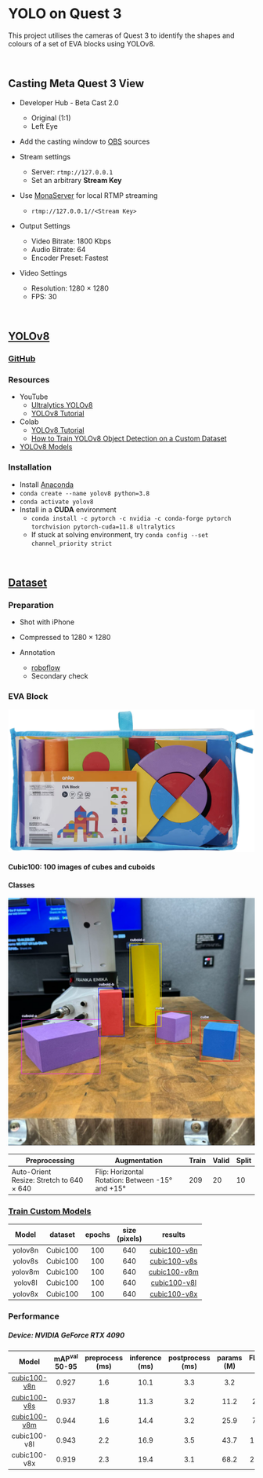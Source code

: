 # YOLO on Quest 3

This project utilises the cameras of Quest 3 to identify the shapes and colours of a set of EVA blocks using YOLOv8.

<br>

## **Casting Meta Quest 3 View**

- Developer Hub - Beta Cast 2.0
  - Original (1:1)
  - Left Eye

- Add the casting window to [OBS](https://obsproject.com/) sources
- Stream settings
  - Server: `rtmp://127.0.0.1`
  - Set an arbitrary **Stream Key**
- Use [MonaServer](https://www.monaserver.ovh/) for local RTMP streaming
  - `rtmp://127.0.0.1//<Stream Key>`
- Output Settings
  - Video Bitrate: 1800 Kbps
  - Audio Bitrate: 64
  - Encoder Preset: Fastest
- Video Settings
  - Resolution: 1280 &times; 1280
  - FPS: 30

<br>

## [YOLOv8](https://docs.ultralytics.com/)

### [**GitHub**](https://github.com/ultralytics/ultralytics)

### Resources

- YouTube
  - [Ultralytics YOLOv8](https://www.youtube.com/playlist?list=PL1FZnkj4ad1PFJTjW4mWpHZhzgJinkNV0)
  - [YOLOv8 Tutorial](https://www.youtube.com/playlist?list=PLZCA39VpuaZZ1cjH4vEIdXIb0dCpZs3Y5)
- Colab
  - [YOLOv8 Tutorial](https://colab.research.google.com/github/ultralytics/ultralytics/blob/main/examples/tutorial.ipynb#scrollTo=ZY2VXXXu74w5)
  - [How to Train YOLOv8 Object Detection on a Custom Dataset](https://colab.research.google.com/github/roboflow-ai/notebooks/blob/main/notebooks/train-yolov8-object-detection-on-custom-dataset.ipynb)
- [YOLOv8 Models](https://docs.ultralytics.com/models/yolov8/#overview)

### Installation

* Install [Anaconda](https://www.anaconda.com/download)
* `conda create --name yolov8 python=3.8`
* `conda activate yolov8`
* Install in a **CUDA** environment
  * `conda install -c pytorch -c nvidia -c conda-forge pytorch torchvision pytorch-cuda=11.8 ultralytics`
  * If stuck at solving environment, try `conda config --set channel_priority strict`

<br>

## [Dataset](datasets_zip)

### Preparation

- Shot with iPhone
- Compressed to 1280 &times; 1280

- Annotation
  - [roboflow](https://app.roboflow.com/)
  - Secondary check



### EVA Block

<img src="docs/img/evablock1.png" alt="evablock1"  />



#### Cubic100: 100 images of cubes and cuboids

#### Classes

<img src="docs/img/Cubic100-classes.png" alt="Cubic100-classes"  />

| Preprocessing                                       | Augmentation                                                 | Train | Valid | Split |
| --------------------------------------------------- | ------------------------------------------------------------ | ----- | ----- | ----- |
| Auto-Orient<br />Resize: Stretch to 640 &times; 640 | Flip: Horizontal<br />Rotation: Between -15&deg; and +15&deg; | 209   | 20    | 10    |



### [Train Custom Models](models/custom)

|  Model  | dataset  | epochs | size<br />(pixels) |                     results                     |
| :-----: | :------: | :----: | :----------------: | :---------------------------------------------: |
| yolov8n | Cubic100 |  100   |        640         | [cubic100-v8n](models/runs/detect/cubic100-v8n) |
| yolov8s | Cubic100 |  100   |        640         | [cubic100-v8s](models/runs/detect/cubic100-v8s) |
| yolov8m | Cubic100 |  100   |        640         | [cubic100-v8m](models/runs/detect/cubic100-v8m) |
| yolov8l | Cubic100 |  100   |        640         | [cubic100-v8l](models/runs/detect/cubic100-v8l) |
| yolov8x | Cubic100 |  100   |        640         | [cubic100-v8x](models/runs/detect/cubic100-v8x) |



### Performance

##### Device: NVIDIA GeForce RTX 4090

|                            Model                             | mAP<sup>val</sup><br />50-95 | preprocess<br />(ms) | inference<br />(ms) | postprocess<br />(ms) | params<br />(M) | FLOPs<br />(B) |
| :----------------------------------------------------------: | :--------------------------: | :------------------: | :-----------------: | :-------------------: | :-------------: | :------------: |
| [cubic100-v8n](https://www.youtube.com/watch?v=XrV9wmnmguc&list=PLGZ6M30GmbVM7x_OCORl0q7Z4LuDY4KiY&index=1) |            0.927             |         1.6          |        10.1         |          3.3          |       3.2       |      8.7       |
| [cubic100-v8s](https://www.youtube.com/watch?v=stGOMXj_bpk&list=PLGZ6M30GmbVM7x_OCORl0q7Z4LuDY4KiY&index=2) |            0.937             |         1.8          |        11.3         |          3.2          |      11.2       |      28.6      |
| [cubic100-v8m](https://www.youtube.com/watch?v=ShZzQ32Dk94&list=PLGZ6M30GmbVM7x_OCORl0q7Z4LuDY4KiY&index=3) |            0.944             |         1.6          |        14.4         |          3.2          |      25.9       |      78.9      |
|                         cubic100-v8l                         |            0.943             |         2.2          |        16.9         |          3.5          |      43.7       |     165.2      |
|                         cubic100-v8x                         |            0.919             |         2.3          |        19.4         |          3.1          |      68.2       |     257.8      |

